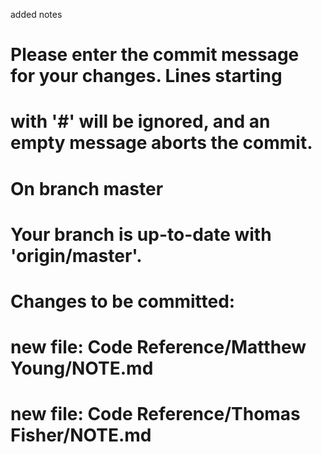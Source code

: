 added notes
# Please enter the commit message for your changes. Lines starting
# with '#' will be ignored, and an empty message aborts the commit.
# On branch master
# Your branch is up-to-date with 'origin/master'.
#
# Changes to be committed:
#	new file:   Code Reference/Matthew Young/NOTE.md
#	new file:   Code Reference/Thomas Fisher/NOTE.md
#
